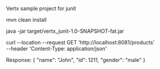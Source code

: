 Vertx sample project for junit

mvn clean install

java -jar target/vertx_junit-1.0-SNAPSHOT-fat.jar

curl --location --request GET 'http://localhost:8081/products' \
--header 'Content-Type: application/json'

Response:
{
"name": "John",
"id": 1211,
"gender": "male"
}